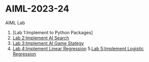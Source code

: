 # AIML-2023-24
AIML Lab
1. [Lab 1:Implement to Python Packages]
2. [Lab 2:Implement AI Search](https://github.com/JayeshBansal497/AIML-2023-24/blob/main/Lab_2.ipynb)
3. [Lab 3:Implement AI Game Stategy](https://github.com/JayeshBansal497/AIML-2023-24/blob/main/Lab_3.ipynb)
4. [Lab 4:Implement Linear Regression](https://github.com/JayeshBansal497/AIML-2023-24/blob/main/Lab_4.ipynb)
5.[Lab 5:Implement Logistic Regression](https://github.com/JayeshBansal497/AIML-2023-24/blob/main/Lab_5.ipynb)
